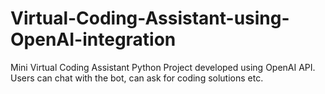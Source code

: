 # Virtual-Coding-Assistant-using-OpenAI-integration
Mini Virtual Coding Assistant Python Project developed using OpenAI API. Users can chat with the bot, can ask for coding solutions etc.
